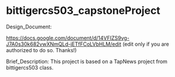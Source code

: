 # bittigercs503_capstoneProject

Design_Document:

https://docs.google.com/document/d/14VFIZS9vg-J7A0s30k682vwXNmQLd-jETfFCoLVbHLM/edit
(edit only if you are authorized to do so. Thanks!)

Brief_Description:
This project is based on a TapNews project from bittigercs503 class. 